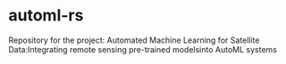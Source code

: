 # automl-rs
Repository for the project: Automated Machine Learning for Satellite Data:Integrating remote sensing pre-trained modelsinto AutoML systems
